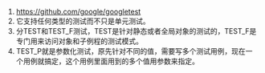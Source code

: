 1. https://github.com/google/googletest
1. 它支持任何类型的测试而不只是单元测试。
1. 分TEST和TEST_F测试，TEST是针对静态或者全局对象的测试的，TEST_F是专门用来访问对象和子例程的测试模式。
1. TEST_P就是参数化测试，原先针对不同的值，需要写多个测试用例，现在一个用例就搞定，这个用例里面用到的多个值用参数来指定。
